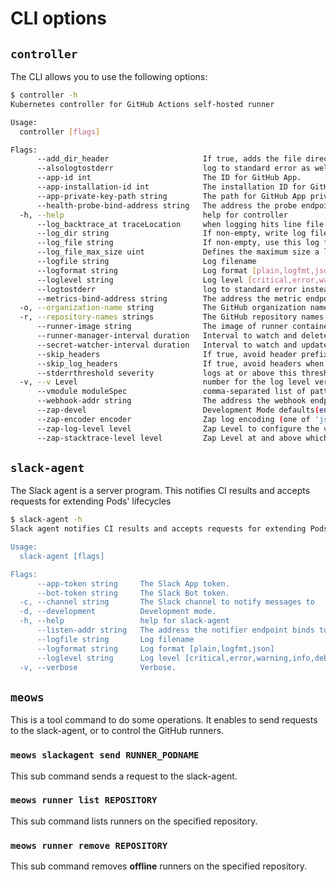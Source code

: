 CLI options
===========

`controller`
-----------

The CLI allows you to use the following options:

```bash
$ controller -h
Kubernetes controller for GitHub Actions self-hosted runner

Usage:
  controller [flags]

Flags:
      --add_dir_header                     If true, adds the file directory to the header
      --alsologtostderr                    log to standard error as well as files
      --app-id int                         The ID for GitHub App.
      --app-installation-id int            The installation ID for GitHub App.
      --app-private-key-path string        The path for GitHub App private key.
      --health-probe-bind-address string   The address the probe endpoint binds to. (default ":8081")
  -h, --help                               help for controller
      --log_backtrace_at traceLocation     when logging hits line file:N, emit a stack trace (default :0)
      --log_dir string                     If non-empty, write log files in this directory
      --log_file string                    If non-empty, use this log file
      --log_file_max_size uint             Defines the maximum size a log file can grow to. Unit is megabytes. If the value is 0, the maximum file size is unlimited. (default 1800)
      --logfile string                     Log filename
      --logformat string                   Log format [plain,logfmt,json]
      --loglevel string                    Log level [critical,error,warning,info,debug]
      --logtostderr                        log to standard error instead of files (default true)
      --metrics-bind-address string        The address the metric endpoint binds to. (default ":8080")
  -o, --organization-name string           The GitHub organization name
  -r, --repository-names strings           The GitHub repository names, separated with comma.
      --runner-image string                The image of runner container (default "quay.io/cybozu/meows-runner:latest")
      --runner-manager-interval duration   Interval to watch and delete Pods. (default 1m0s)
      --secret-watcher-interval duration   Interval to watch and update secret. (default 1m0s)
      --skip_headers                       If true, avoid header prefixes in the log messages
      --skip_log_headers                   If true, avoid headers when opening log files
      --stderrthreshold severity           logs at or above this threshold go to stderr (default 2)
  -v, --v Level                            number for the log level verbosity
      --vmodule moduleSpec                 comma-separated list of pattern=N settings for file-filtered logging
      --webhook-addr string                The address the webhook endpoint binds to (default ":9443")
      --zap-devel                          Development Mode defaults(encoder=consoleEncoder,logLevel=Debug,stackTraceLevel=Warn). Production Mode defaults(encoder=jsonEncoder,logLevel=Info,stackTraceLevel=Error)
      --zap-encoder encoder                Zap log encoding (one of 'json' or 'console')
      --zap-log-level level                Zap Level to configure the verbosity of logging. Can be one of 'debug', 'info', 'error', or any integer value > 0 which corresponds to custom debug levels of increasing verbosity
      --zap-stacktrace-level level         Zap Level at and above which stacktraces are captured (one of 'info', 'error', 'panic').
```


`slack-agent`
-------------

The Slack agent is a server program.
This notifies CI results and accepts requests for extending Pods' lifecycles

```bash
$ slack-agent -h
Slack agent notifies CI results and accepts requests for extending Pods' lifecycles

Usage:
  slack-agent [flags]

Flags:
      --app-token string     The Slack App token.
      --bot-token string     The Slack Bot token.
  -c, --channel string       The Slack channel to notify messages to
  -d, --development          Development mode.
  -h, --help                 help for slack-agent
      --listen-addr string   The address the notifier endpoint binds to (default ":8080")
      --logfile string       Log filename
      --logformat string     Log format [plain,logfmt,json]
      --loglevel string      Log level [critical,error,warning,info,debug]
  -v, --verbose              Verbose.
```


`meows`
------

This is a tool command to do some operations.
It enables to send requests to the slack-agent, or to control the GitHub runners.

### `meows slackagent send RUNNER_PODNAME`

This sub command sends a request to the slack-agent.

### `meows runner list REPOSITORY`

This sub command lists runners on the specified repository.

### `meows runner remove REPOSITORY`

This sub command removes **offline** runners on the specified repository.
